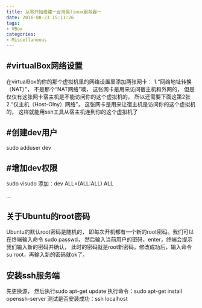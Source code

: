 ```yaml
---
title: 从零开始搭建一台简易linux服务器一
date: 2016-08-23 15:11:26
tags:
- VBox
categories:
- Miscellaneous
---
```


#virtualBox网络设置
-------------------
在virtualBox的你的那个虚拟机里的网络设置里添加两张网卡：
1.“网络地址转换（NAT）”， 不是那个“NAT网络”噢， 这张网卡是用来访问宿主机和外网的， 但是仅仅有这张网卡宿主机是不能访问你的这个虚拟机的， 所以还需要下面这第2张
2.“仅主机（Host-Olny）网络”， 这张网卡是用来让宿主机是访问你的这个虚拟机的， 这样就能用ssh工具从宿主机连到你的这个虚拟机了




#创建dev用户
-----------------
sudo adduser dev




#增加dev权限
-----------------
sudo visudo 添加：dev ALL=(ALL:ALL) ALL

... <!-- more -->


关于Ubuntu的root密码
-------------------------
Ubuntu的默认root密码是随机的，
即每次开机都有一个新的root密码。我们可以在终端输入命令 sudo passwd，
然后输入当前用户的密码，enter，终端会提示我们输入新的密码并确认，
此时的密码就是root新密码。修改成功后，输入命令 su root，再输入新的密码就ok了。




安装ssh服务端
-------------------
先更换源， 然后执行sudo apt-get update
执行命令：sudo apt-get install openssh-server
测试是否安装成功：ssh localhost



